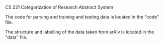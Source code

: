 CS 221 Categorization of Research Abstract System

The code for parsing and training and testing data is located in the "code" file.

The structure and labelling of the data taken from arXiv is located in the "data" file.